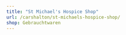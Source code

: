 ```yaml
---
title: "St Michael's Hospice Shop"
url: /carshalton/st-michaels-hospice-shop/
shop: Gebrauchtwaren
---
```

